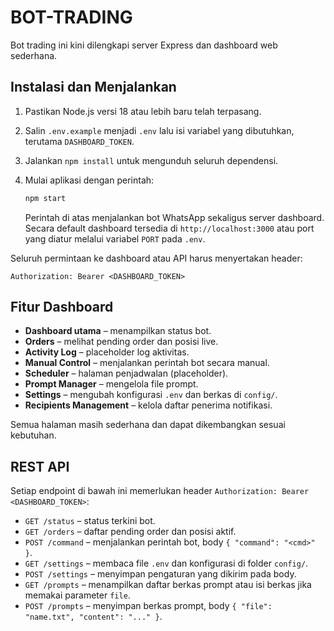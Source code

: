 # BOT-TRADING

Bot trading ini kini dilengkapi server Express dan dashboard web sederhana.

## Instalasi dan Menjalankan

1. Pastikan Node.js versi 18 atau lebih baru telah terpasang.
2. Salin `.env.example` menjadi `.env` lalu isi variabel yang dibutuhkan, terutama `DASHBOARD_TOKEN`.
3. Jalankan `npm install` untuk mengunduh seluruh dependensi.
4. Mulai aplikasi dengan perintah:

   ```bash
   npm start
   ```

   Perintah di atas menjalankan bot WhatsApp sekaligus server dashboard. Secara
   default dashboard tersedia di `http://localhost:3000` atau port yang diatur
   melalui variabel `PORT` pada `.env`.

Seluruh permintaan ke dashboard atau API harus menyertakan header:

```
Authorization: Bearer <DASHBOARD_TOKEN>
```

## Fitur Dashboard

- **Dashboard utama** – menampilkan status bot.
- **Orders** – melihat pending order dan posisi live.
- **Activity Log** – placeholder log aktivitas.
- **Manual Control** – menjalankan perintah bot secara manual.
- **Scheduler** – halaman penjadwalan (placeholder).
- **Prompt Manager** – mengelola file prompt.
- **Settings** – mengubah konfigurasi `.env` dan berkas di `config/`.
- **Recipients Management** – kelola daftar penerima notifikasi.

Semua halaman masih sederhana dan dapat dikembangkan sesuai kebutuhan.

## REST API

Setiap endpoint di bawah ini memerlukan header `Authorization: Bearer <DASHBOARD_TOKEN>`:

- `GET /status` – status terkini bot.
- `GET /orders` – daftar pending order dan posisi aktif.
- `POST /command` – menjalankan perintah bot, body `{ "command": "<cmd>" }`.
- `GET /settings` – membaca file `.env` dan konfigurasi di folder `config/`.
- `POST /settings` – menyimpan pengaturan yang dikirim pada body.
- `GET /prompts` – menampilkan daftar berkas prompt atau isi berkas jika memakai parameter `file`.
- `POST /prompts` – menyimpan berkas prompt, body `{ "file": "name.txt", "content": "..." }`.
